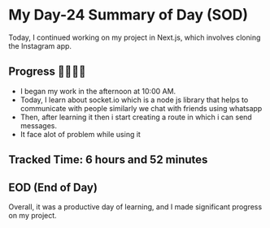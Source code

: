 # My Day-24 Summary of Day (SOD)

Today, I continued working on my project in Next.js, which involves cloning the Instagram app.

## Progress 🧑‍💻🧑‍💻
- I began my work in the afternoon at 10:00 AM.
- Today, I learn about socket.io which is a node js library that helps to communicate with people similarly we chat with friends using whatsapp
- Then, after learning it then i start creating a route in which i can send messages.
- It face alot of problem while using it

## Tracked Time: 6 hours and 52 minutes

## EOD (End of Day)
Overall, it was a productive day of learning, and I made significant progress on my project.
